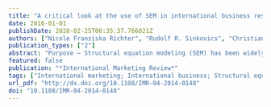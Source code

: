 ```yaml
---
title: "A critical look at the use of SEM in international business research"
date: 2016-01-01
publishDate: 2020-02-25T06:35:37.766021Z
authors: ["Nicole Franziska Richter", "Rudolf R. Sinkovics", "Christian M. Ringle", "Christopher Schlägel"]
publication_types: ["2"]
abstract: "Purpose – Structural equation modeling (SEM) has been widely used to examine complex research models in international business and marketing research. While the covariance-based SEM (CB-SEM) approach is dominant, the authors argue that the field’s dynamic nature and the sometimes early stage of theory development more often require a partial least squares SEM (PLS-SEM) approach. The purpose of this paper is to critically review the application of SEM techniques in the field.  Design/methodology/approach – The authors searched six journals with an international business (and marketing) focus (Management International Review, Journal of International Business Studies, Journal of International Management, International Marketing Review, Journal of World Business, International Business Review) from 1990 to 2013. The authors reviewed all articles that apply SEM, analyzed their research objectives and methodology choices, and assessed whether the PLS-SEM papers followed the best practices outlined in the past. Findings – Of the articles, 379 utilized CB-SEM and 45 PLS-SEM. The reasons for using PLS-SEM referred largely to sampling and data measurement issues and did not sufficiently build on the procedure’s benefits that stem from its design for predictive and exploratory purposes. Thus, the procedure’s key benefits, which might be fruitful for the theorizing process, are not being fully exploited. Furthermore, authors need to better follow best practices to truly advance theory building. Research limitations/implications – The authors examined a subset of journals in the field and did not include general management journals that publish international business and marketingrelated studies. Fur-thermore, the authors found only limited use of PLS-SEM in the journals the authors considered relevant to the study. Originality/value – The study contributes to the literature by providing researchers seeking to adopt SEM as an analytical method with practical guidelines for making better choices concerning an appropriate SEM approach. Furthermore, based on a systematic review of current practices in the international business and marketing literature, the authors identify critical challenges in the selection and use of SEM procedures and offer concrete recommendations for better practice. Keywords International marketing, International business, Structural equation modelling, Covariance-based SEM, Partial least squares SEM. Paper type - Research paper"
featured: false
publication: "*International Marketing Review*"
tags: ["International marketing; International business; Structural equation modelling; Covariance-based SEM; CB-SEM; Partial least squares; PLS-SEM"]
url_pdf: "http://dx.doi.org/10.1108/IMR-04-2014-0148"
doi: "10.1108/IMR-04-2014-0148"
---
```


